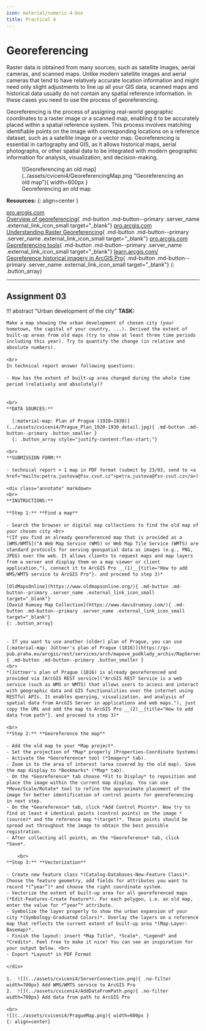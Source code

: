 ```yaml
---
icon: material/numeric-4-box
title: Practical 4
---
```

# Georeferencing
Raster data is obtained from many sources, such as satellite images, aerial cameras, and scanned maps. Unlike modern satellite images and aerial cameras that tend to have relatively accurate location information and might need only slight adjustments to line up all your GIS data, scanned maps and historical data usually do not contain any spatial reference information. In these cases you need to use the process of georeferencing. 

Georeferencing is the process of assigning real-world geographic coordinates to a raster image or a scanned map, enabling it to be accurately placed within a spatial reference system. This process involves matching identifiable points on the image with corresponding locations on a reference dataset, such as a satellite image or a vector map. Georeferencing is essential in cartography and GIS, as it allows historical maps, aerial photographs, or other spatial data to be integrated with modern geographic information for analysis, visualization, and decision-making.


<figure markdown>
  ![Georeferencing an old map](../assets/cviceni4/GeoreferencingMap.png "Georeferencing an old map"){ width=600px }
  <figcaption>Georeferencing an old map</figcaption>
</figure>


__Resources:__
{: align=center }

[<span>pro.arcgis.com</span><br>Overview of georeferencing](https://pro.arcgis.com/en/pro-app/latest/help/data/imagery/overview-of-georeferencing.htm){ .md-button .md-button--primary .server_name .external_link_icon_small target="_blank"}
[<span>pro.arcgis.com</span><br>Understanding Raster Georeferencing](https://www.esri.com/about/newsroom/arcuser/understanding-raster-georeferencing/){ .md-button .md-button--primary .server_name .external_link_icon_small target="_blank"}
[<span>pro.arcgis.com</span><br>Georeferencing tools](https://pro.arcgis.com/en/pro-app/latest/help/data/imagery/georeferencing-tools.htm){ .md-button .md-button--primary .server_name .external_link_icon_small target="_blank"}
[<span>learn.arcgis.com/</span><br>Georeference historical imagery in ArcGIS Pro](https://learn.arcgis.com/en/projects/georeference-imagery-in-arcgis-pro/){ .md-button .md-button--primary .server_name .external_link_icon_small target="_blank"}
{: .button_array}

<hr class="level-1">




## Assignment 03
!!! abstract "Urban development of the city"
    **TASK:**

    Make a map showing the urban development of chosen city (your hometown, the capital of your country, ...). Derived the extent of built-up areas from old maps (try to show at least three time periods including this year). Try to quantify the change (in relative and absolute numbers).

    <br>
    In technical report answer following questions:
    
    - How has the extent of built-up area changed during the whole time period (relatively and absolutely)?


    <br>
    **DATA SOURCES:**
    
      [:material-map: Plan of Prague (1920–1930)](../assets/cviceni4/Prague_Plan_1920-1930_detail.jpg){ .md-button .md-button--primary .button_smaller }
      {: .button_array style="justify-content:flex-start;"}
    
    <br>
    **SUBMISSION FORM:**

    - technical report + 1 map in PDF format (submit by 23/03, send to <a href="mailto:petra.justova@fsv.cvut.cz">petra.justova@fsv.cvut.cz</a>)
    
    <div class="annotate" markdown>
    <br>
    **INSTRUCTIONS:**
    
    **Step 1:** **Find a map**
    
    - Search the browser or digital map collections to find the old map of your chosen city <br>
    *(If you find an already georeferenced map that is provided as a [WMS/WMTS]("A Web Map Service (WMS) or Web Map Tile Service (WMTS) are standard protocols for serving geospatial data as images (e.g., PNG, JPEG) over the web. It allows clients to request maps and map layers from a server and display them on a map viewer or client application."), connect it to ArcGIS Pro __(1)__{title="How to add WMS/WMTS service to ArcGIS Pro"}. and proceed to step 3)*

    [OldMapsOnline](https://www.oldmapsonline.org/){ .md-button .md-button--primary .server_name .external_link_icon_small target="_blank"}
    [David Rumsey Map Collection](https://www.davidrumsey.com/){ .md-button .md-button--primary .server_name .external_link_icon_small target="_blank"}
    {: .button_array}


    - If you want to use another (older) plan of Prague, you can use [:material-map: Jüttner's plan of Prague (1816)](https://gs-pub.praha.eu/arcgis/rest/services/arch/mapove_podklady_archiv/MapServer/1){ .md-button .md-button--primary .button_smaller }
    <br>
    *(Jüttner's plan of Prague (1816) is already georeferenced and provided via [ArcGIS REST service]("ArcGIS REST Service is a web service (such as WMS or WMTS) that allows users to access and interact with geographic data and GIS functionalities over the internet using RESTful APIs. It enables querying, visualization, and analysis of spatial data from ArcGIS Server in applications and web maps."), just copy the URL and add the map to ArcGIS Pro __(2)__{title="How to add data from path"}. and proceed to step 3)*
        
    <br>
    **Step 2:** **Georeference the map**

    - Add the old map to your *Map project*.
    - Set the projection of *Map* properly (Properties-Coordinate Systems)
    - Activate the *Georeference* tool (*Imagery* tab).
    - Zoom in to the area of interest (area covered by the old map). Save the map display to *Bookmarks* (*Map* tab).
    - On the *Georeference* tab choose *Fit to Display* to reposition and place the image within the current map display. You can use *Move/Scale/Rotate* tool to refine the approximate placement of the image for better identification of control points for georeferencing in next step.
    - On the *Georeference* tab, click *Add Control Points*. Now try to find at least 4 identical points (control points) on the image *(source)* and the reference map *(target)*. These points should be spread out throughout the image to obtain the best possible registration.
    - After collecting all points, on the *Georeference* tab, click *Save*.

        <br>
    **Step 3:** **Vectorization**

    - Create new feature class *(Catalog-Databases-New-Feature Class)*. Choose the feature geometry, add fields for attributes you want to record *(“year”)* and choose the right coordinate system.
    - Vectorize the extent of built-up area for all georeferenced maps (*Edit-Features-Create Feature*). For each polygon, i.e. an old map, enter the value for *“year”* attribute.
    - Symbolize the layer properly to show the urban expansion of your city *(Symbology-Graduated Colors)*. Overlay the layers on a reference map that reflects the current extent of built-up area *(Map-Layer-Basemap)*.
    - Finish the layout: insert *Map Title*, *Scale*, *Legend* and *Credits*. Feel free to make it nice! You can see an inspiration for your output below. <br>
    - Export *Layout* in PDF Format

    </div>

    1.  ![](../assets/cviceni4/ServerConnection.png){ .no-filter width=700px} Add WMS/WMTS service to ArcGIS Pro
    2.  ![](../assets/cviceni4/AddDataFromPath.png){ .no-filter width=700px} Add data from path to ArcGIS Pro

    <br>
    ![](../assets/cviceni4/PragueMap.png){ width=600px }
    {: align=center}


    

    